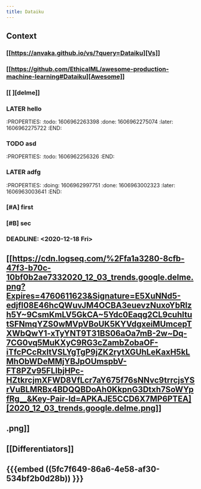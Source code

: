 ```yaml
---
title: Dataiku
---
```


## Context
### [[https://anvaka.github.io/vs/?query=Dataiku][Vs]]
### [[https://github.com/EthicalML/awesome-production-machine-learning#Dataiku][Awesome]]
###
### [[<script type="text/javascript" src="https://ssl.gstatic.com/trends_nrtr/2431_RC01/embed_loader.js"></script> <script type="text/javascript"> trends.embed.renderExploreWidget("TIMESERIES", {"comparisonItem":[{"keyword":"/g/11bzyqdcsn","geo":"US","time":"today 12-m"},{"keyword":"/m/0124tkwx","geo":"US","time":"today 12-m"},{"keyword":"/g/11h3yhqxn_","geo":"US","time":"today 12-m"},{"keyword":"/g/11f017ds55","geo":"US","time":"today 12-m"},{"keyword":"/m/0120wgnc","geo":"US","time":"today 12-m"}],"category":0,"property":""}, {"exploreQuery":"geo=US&q=%2Fg%2F11bzyqdcsn,%2Fm%2F0124tkwx,%2Fg%2F11h3yhqxn_,%2Fg%2F11f017ds55,%2Fm%2F0120wgnc&date=today 12-m,today 12-m,today 12-m,today 12-m,today 12-m","guestPath":"https://trends.google.com:443/trends/embed/"}); </script> ][delme]]
### LATER hello
:PROPERTIES:
:todo: 1606962263398
:done: 1606962275074
:later: 1606962275722
:END:
###
### TODO asd
:PROPERTIES:
:todo: 1606962256326
:END:
### LATER adfg
:PROPERTIES:
:doing: 1606962997751
:done: 1606963002323
:later: 1606963003641
:END:
### [#A] first
### [#B] sec
### DEADLINE: <2020-12-18 Fri>
##
## [[https://cdn.logseq.com/%2Ffa1a3280-8cfb-47f3-b70c-10bf0b2ae7332020_12_03_trends.google.delme.png?Expires=4760611623&Signature=E5XuNNd5-edjfI08E46hcQWuvJM4OCBA3euevzNuxoYbRlzh5Y~9CsmKmLV5GkCA~5Ydc0Eaqg2CL9cuhItutSFNmqYZS0wMVpVBoUK5KYVdgxeiMUmcepTXWbQwY1-xTyYNT9T31BS06aOa7mB-2w~Dq-7CG0vq5MuKXyC9RG3cZambZobaOF-iTfcPCcRxltVSLYgTgP9jZK2rytXGUhLeKaxH5kLMhObWDeMMjYBJpOUmspbV-FT8PZv95FLIbjHPc-HZtkrcjmXFWD8VfLcr7aY675f76sNNvc9trrcjsYSrVuBLMRBx4BDQQBDoAh0KkpnG3Dtxh7SoWYpfRg__&Key-Pair-Id=APKAJE5CCD6X7MP6PTEA][2020_12_03_trends.google.delme.png]]
##
## .png]]
## [[Differentiators]]
##
## {{{embed ((5fc7f649-86a6-4e58-af30-534bf2b0d28b)) }}}
##
##
